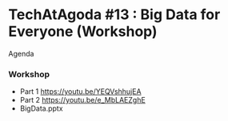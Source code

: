 # TechAtAgoda #13 : Big Data for Everyone (Workshop)
Agenda

### Workshop
* Part 1 https://youtu.be/YEQVshhujEA
* Part 2 https://youtu.be/e_MbLAEZghE
* BigData.pptx 
